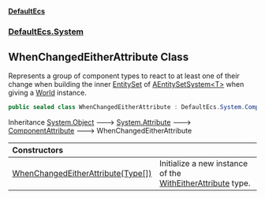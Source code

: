 #### [DefaultEcs](DefaultEcs.md 'DefaultEcs')
### [DefaultEcs.System](DefaultEcs.md#DefaultEcs.System 'DefaultEcs.System')

## WhenChangedEitherAttribute Class

Represents a group of component types to react to at least one of their change when building the inner [EntitySet](EntitySet.md 'DefaultEcs.EntitySet') of [AEntitySetSystem&lt;T&gt;](AEntitySetSystem_T_.md 'DefaultEcs.System.AEntitySetSystem<T>') when giving a [World](World.md 'DefaultEcs.World') instance.

```csharp
public sealed class WhenChangedEitherAttribute : DefaultEcs.System.ComponentAttribute
```

Inheritance [System.Object](https://docs.microsoft.com/en-us/dotnet/api/System.Object 'System.Object') &#129106; [System.Attribute](https://docs.microsoft.com/en-us/dotnet/api/System.Attribute 'System.Attribute') &#129106; [ComponentAttribute](ComponentAttribute.md 'DefaultEcs.System.ComponentAttribute') &#129106; WhenChangedEitherAttribute

| Constructors | |
| :--- | :--- |
| [WhenChangedEitherAttribute(Type[])](WhenChangedEitherAttribute.WhenChangedEitherAttribute(Type[]).md 'DefaultEcs.System.WhenChangedEitherAttribute.WhenChangedEitherAttribute(System.Type[])') | Initialize a new instance of the [WithEitherAttribute](WithEitherAttribute.md 'DefaultEcs.System.WithEitherAttribute') type. |
